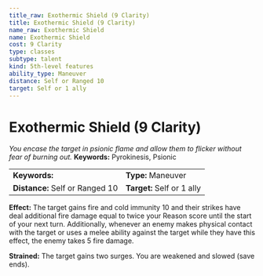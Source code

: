 ```yaml
---
title_raw: Exothermic Shield (9 Clarity)
title: Exothermic Shield (9 Clarity)
name_raw: Exothermic Shield
name: Exothermic Shield
cost: 9 Clarity
type: classes
subtype: talent
kind: 5th-level features
ability_type: Maneuver
distance: Self or Ranged 10
target: Self or 1 ally
---
```


# Exothermic Shield (9 Clarity)

*You encase the target in psionic flame and allow them to flicker without fear of burning out.* **Keywords:** Pyrokinesis, Psionic

|                                 |                            |
| :------------------------------ | :------------------------- |
| **Keywords:**                   | **Type:** Maneuver         |
| **Distance:** Self or Ranged 10 | **Target:** Self or 1 ally |

**Effect:** The target gains fire and cold immunity 10 and their strikes have deal additional fire damage equal to twice your Reason score until the start of your next turn. Additionally, whenever an enemy makes physical contact with the target or uses a melee ability against the target while they have this effect, the enemy takes 5 fire damage.

**Strained:** The target gains two surges. You are weakened and slowed (save ends).
